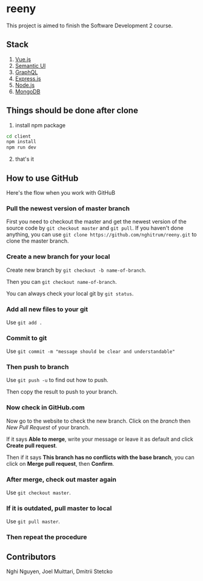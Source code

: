 # reeny

This project is aimed to finish the Software Development 2 course.

## Stack

1. [Vue.js](https://vuejs.org/)
2. [Semantic UI](https://semantic-ui.com/)
3. [GraphQL](http://graphql.org/)
4. [Express.js](https://expressjs.com/)
5. [Node.js](https://nodejs.org/en/)
6. [MongoDB](https://www.mongodb.com/)

## Things should be done after clone

1. install npm package

```bash
cd client
npm install
npm run dev
```

2. that's it

## How to use GitHub

Here's the flow when you work with GitHuB

### Pull the newest version of master branch

First you need to checkout the master and get the newest version of the source code by `git checkout master` and `git pull`.
If you haven't done anything, you can use `git clone https://github.com/nghitrum/reeny.git` to clone the master branch.

### Create a new branch for your local

Create new branch by `git checkout -b name-of-branch`.

Then you can `git checkout name-of-branch`.

You can always check your local git by `git status`.

### Add all new files to your git

Use `git add .`

### Commit to git

Use `git commit -m "message should be clear and understandable"`

### Then push to branch

Use `git push -u` to find out how to push.

Then copy the result to push to your branch.

### Now check in GitHub.com

Now go to the website to check the new branch. Click on the _branch_ then _New Pull Request_ of your branch.

If it says **Able to merge**, write your message or leave it as default and click **Create pull request**.

Then if it says **This branch has no conflicts with the base branch**, you can click on **Merge pull request**, then **Confirm**.

### After merge, check out master again

Use `git checkout master`.

### If it is outdated, pull master to local

Use `git pull master`.

### Then repeat the procedure

## Contributors

Nghi Nguyen, Joel Muittari, Dmitrii Stetcko

